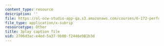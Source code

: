 ```yaml
---
content_type: resource
description: ''
file: https://ol-ocw-studio-app-qa.s3.amazonaws.com/courses/6-172-performance-engineering-of-software-systems-fall-2018/2706d3ace4ed5a379b00f2446e981b3d_mXkPCaZUXhg.vtt
file_type: application/x-subrip
resourcetype: Other
title: 3play caption file
uid: 2706d3ac-e4ed-5a37-9b00-f2446e981b3d
---
```

